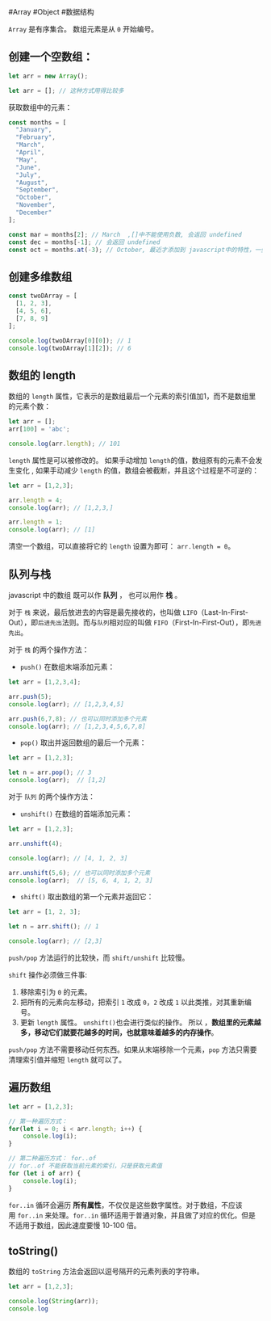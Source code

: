 #Array #Object #数据结构

`Array` 是有序集合。  数组元素是从 `0` 开始编号。

## 创建一个空数组：

```js {.line-numbers}
let arr = new Array();

let arr = []; // 这种方式用得比较多
```

获取数组中的元素：

```js {.line-numbers}
const months = [
  "January",
  "February",
  "March",
  "April",
  "May",
  "June",
  "July",
  "August",
  "September",
  "October",
  "November",
  "December"
];

const mar = months[2]; // March  ,[]中不能使用负数, 会返回 undefined
const dec = months[-1]; // 会返回 undefined
const oct = months.at(-3); // October, 最近才添加到 javascript中的特性，一些老的浏览器需要 使用polyfills
```

## 创建多维数组

```js {.line-numbers}
const twoDArray = [
  [1, 2, 3],
  [4, 5, 6],
  [7, 8, 9]
];

console.log(twoDArray[0][0]); // 1
console.log(twoDArray[1][2]); // 6
```

## 数组的 length

数组的 `length` 属性，它表示的是数组最后一个元素的索引值加1，而不是数组里的元素个数：

```js {.line-numbers}
let arr = [];
arr[100] = 'abc';

console.log(arr.length); // 101
```

`length` 属性是可以被修改的。 如果手动增加 `length`的值，数组原有的元素不会发生变化 , 如果手动减少 `length` 的值，数组会被截断，并且这个过程是不可逆的：

```js {.line-numbers}
let arr = [1,2,3];

arr.length = 4;
console.log(arr); // [1,2,3,]   

arr.length = 1;
console.log(arr); // [1]
```

清空一个数组，可以直接将它的 `length` 设置为即可： `arr.length = 0`。

## 队列与栈

javascript 中的数组 既可以作 **队列** ， 也可以用作 **栈** 。

对于 `栈` 来说，最后放进去的内容是最先接收的，也叫做 `LIFO`（Last-In-First-Out），即`后进先出`法则。而与`队列`相对应的叫做 `FIFO`（First-In-First-Out），即`先进先出`。

对于 `栈` 的两个操作方法：
- `push()` 在数组末端添加元素：

```js {.line-numbers}
let arr = [1,2,3,4];

arr.push(5);
console.log(arr); // [1,2,3,4,5]

arr.push(6,7,8); // 也可以同时添加多个元素
console.log(arr); // [1,2,3,4,5,6,7,8]
```

- `pop()` 取出并返回数组的最后一个元素：

```js {.line-numbers}
let arr = [1,2,3]; 

let n = arr.pop(); // 3
console.log(arr);  // [1,2]
```

对于 `队列` 的两个操作方法：

- `unshift()` 在数组的首端添加元素：

```js {.line-numbers}
let arr = [1,2,3]; 

arr.unshift(4); 

console.log(arr); // [4, 1, 2, 3]

arr.unshift(5,6); // 也可以同时添加多个元素
console.log(arr);  // [5, 6, 4, 1, 2, 3]
```

- `shift()` 取出数组的第一个元素并返回它：

```js {.line-numbers}
let arr = [1, 2, 3];

let n = arr.shift(); // 1

console.log(arr); // [2,3]
```

`push/pop` 方法运行的比较快，而 `shift/unshift` 比较慢。

`shift` 操作必须做三件事:
1.  移除索引为 `0` 的元素。
2.  把所有的元素向左移动，把索引 `1` 改成 `0`，`2` 改成 `1` 以此类推，对其重新编号。
3.  更新 `length` 属性。
`unshift()`也会进行类似的操作。
所以 ，**数组里的元素越多，移动它们就要花越多的时间，也就意味着越多的内存操作**。

`push/pop` 方法不需要移动任何东西。如果从末端移除一个元素，`pop` 方法只需要清理索引值并缩短 `length` 就可以了。

## 遍历数组

```js {.line-numbers}
let arr = [1,2,3];

// 第一种遍历方式：
for(let i = 0; i < arr.length; i++) {
	console.log(i);
}

// 第二种遍历方式： for..of
// for..of 不能获取当前元素的索引，只是获取元素值
for (let i of arr) {
	console.log(i);
}
```

`for..in` 循环会遍历 **所有属性**，不仅仅是这些数字属性。对于数组，不应该用 `for..in` 来处理。`for..in` 循环适用于普通对象，并且做了对应的优化。但是不适用于数组，因此速度要慢 10-100 倍。

## toString()

数组的 `toString` 方法会返回以逗号隔开的元素列表的字符串。

```js {.line-numbers}
let arr = [1,2,3];

console.log(String(arr)); 
console.log
```
